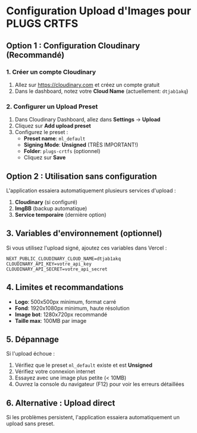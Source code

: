 # Configuration Upload d'Images pour PLUGS CRTFS

## Option 1 : Configuration Cloudinary (Recommandé)

### 1. Créer un compte Cloudinary

1. Allez sur https://cloudinary.com et créez un compte gratuit
2. Dans le dashboard, notez votre **Cloud Name** (actuellement: `dtjab1akq`)

### 2. Configurer un Upload Preset

1. Dans Cloudinary Dashboard, allez dans **Settings** → **Upload**
2. Cliquez sur **Add upload preset**
3. Configurez le preset :
   - **Preset name**: `ml_default`
   - **Signing Mode**: **Unsigned** (TRÈS IMPORTANT!)
   - **Folder**: `plugs-crtfs` (optionnel)
   - Cliquez sur **Save**

## Option 2 : Utilisation sans configuration

L'application essaiera automatiquement plusieurs services d'upload :
1. **Cloudinary** (si configuré)
2. **ImgBB** (backup automatique)
3. **Service temporaire** (dernière option)

## 3. Variables d'environnement (optionnel)

Si vous utilisez l'upload signé, ajoutez ces variables dans Vercel :

```
NEXT_PUBLIC_CLOUDINARY_CLOUD_NAME=dtjab1akq
CLOUDINARY_API_KEY=votre_api_key
CLOUDINARY_API_SECRET=votre_api_secret
```

## 4. Limites et recommandations

- **Logo**: 500x500px minimum, format carré
- **Fond**: 1920x1080px minimum, haute résolution
- **Image bot**: 1280x720px recommandé
- **Taille max**: 100MB par image

## 5. Dépannage

Si l'upload échoue :

1. Vérifiez que le preset `ml_default` existe et est **Unsigned**
2. Vérifiez votre connexion internet
3. Essayez avec une image plus petite (< 10MB)
4. Ouvrez la console du navigateur (F12) pour voir les erreurs détaillées

## 6. Alternative : Upload direct

Si les problèmes persistent, l'application essaiera automatiquement un upload sans preset.